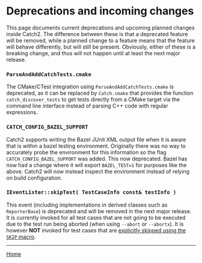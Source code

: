 <a id="top"></a>
# Deprecations and incoming changes

This page documents current deprecations and upcoming planned changes
inside Catch2. The difference between these is that a deprecated feature
will be removed, while a planned change to a feature means that the
feature will behave differently, but will still be present. Obviously,
either of these is a breaking change, and thus will not happen until
at least the next major release.


### `ParseAndAddCatchTests.cmake`

The CMake/CTest integration using `ParseAndAddCatchTests.cmake` is deprecated,
as it can be replaced by `Catch.cmake` that provides the function
`catch_discover_tests` to get tests directly from a CMake target via the
command line interface instead of parsing C++ code with regular expressions.


### `CATCH_CONFIG_BAZEL_SUPPORT`

Catch2 supports writing the Bazel JUnit XML output file when it is aware
that is within a bazel testing environment. Originally there was no way
to accurately probe the environment for this information so the flag
`CATCH_CONFIG_BAZEL_SUPPORT` was added. This now deprecated. Bazel has now had a change
where it will export `BAZEL_TEST=1` for purposes like the above. Catch2
will now instead inspect the environment instead of relying on build configuration.

### `IEventLister::skipTest( TestCaseInfo const& testInfo )`

This event (including implementations in derived classes such as `ReporterBase`)
is deprecated and will be removed in the next major release. It is currently
invoked for all test cases that are not going to be executed due to the test run
being aborted (when using `--abort` or `--abortx`). It is however
**NOT** invoked for test cases that are [explicitly skipped using the `SKIP`
macro](skipping.md#top).

---

[Home](Readme.md#top)
